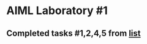 # AIML Laboratory #1
## Completed tasks #1,2,4,5 from [list](https://docs.google.com/document/d/1e2KXHmirSmO7jPmmJqecEJNa0ECkADmSC1UxiToXkGI/edit)
